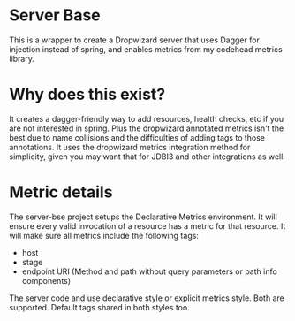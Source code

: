 # Server Base

This is a wrapper to create a Dropwizard server that uses Dagger
for injection instead of spring, and enables metrics from my codehead
metrics library.

# Why does this exist?

It creates a dagger-friendly way to add resources, health checks, etc
if you are not interested in spring. Plus the dropwizard annotated
metrics isn't the best due to name collisions and the difficulties of
adding tags to those annotations. It uses the dropwizard metrics 
integration method for simplicity, given you may want that for JDBI3
and other integrations as well.

# Metric details

The server-bse project setups the Declarative Metrics environment.
It will ensure every valid invocation of a resource has a metric
for that resource. It will make sure all metrics include the following
tags:
- host
- stage
- endpoint URI (Method and path without query parameters or path info components)

The server code and use declarative style or explicit metrics style. Both
are supported. Default tags shared in both styles too.